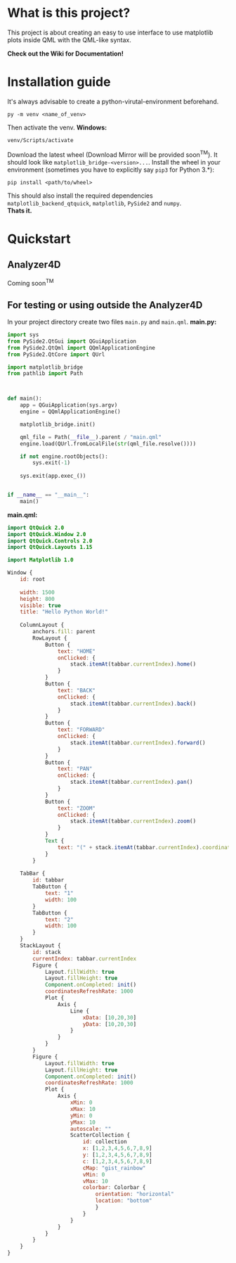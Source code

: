 # What is this project?

This project is about creating an easy to use interface to use matplotlib plots inside QML with the QML-like syntax. 

**Check out the Wiki for Documentation!**


# Installation guide

It's always advisable to create a python-virutal-environment beforehand.
```shell
py -m venv <name_of_venv>
```
Then activate the venv.
**Windows:**
```shell
venv/Scripts/activate
```

Download the latest wheel (Download Mirror will be provided soon<sup>TM</sup>). It should look like `matplotlib_bridge-<version>...`.
Install the wheel in your environment (sometimes you have to explicitly say `pip3` for Python 3.*):
```shell
pip install <path/to/wheel>
```

This should also install the required dependencies `matplotlib_backend_qtquick`, `matplotlib`, `PySide2` and `numpy`.<br>
**Thats it.**

# Quickstart

## Analyzer4D
Coming soon<sup>TM</sup>

## For testing or using outside the Analyzer4D
In your project directory create two files `main.py` and `main.qml`.
**main.py:**
```py
import sys
from PySide2.QtGui import QGuiApplication
from PySide2.QtQml import QQmlApplicationEngine
from PySide2.QtCore import QUrl

import matplotlib_bridge
from pathlib import Path



def main():
    app = QGuiApplication(sys.argv)
    engine = QQmlApplicationEngine()

    matplotlib_bridge.init()

    qml_file = Path(__file__).parent / "main.qml"
    engine.load(QUrl.fromLocalFile(str(qml_file.resolve())))

    if not engine.rootObjects():
        sys.exit(-1)
    
    sys.exit(app.exec_())


if __name__ == "__main__":
    main()
```

**main.qml:**
```qml
import QtQuick 2.0
import QtQuick.Window 2.0
import QtQuick.Controls 2.0
import QtQuick.Layouts 1.15

import Matplotlib 1.0

Window {
    id: root
    
    width: 1500
    height: 800
    visible: true
    title: "Hello Python World!"
	
	ColumnLayout {
		anchors.fill: parent
		RowLayout {
			Button {
				text: "HOME"
				onClicked: {
					stack.itemAt(tabbar.currentIndex).home()
				}
			}
			Button {
				text: "BACK"
				onClicked: {
					stack.itemAt(tabbar.currentIndex).back()
				}
			}
			Button {
				text: "FORWARD"
				onClicked: {
					stack.itemAt(tabbar.currentIndex).forward()
				}
			}
			Button {
				text: "PAN"
				onClicked: {
					stack.itemAt(tabbar.currentIndex).pan()
				}
			}
			Button {
				text: "ZOOM"
				onClicked: {
					stack.itemAt(tabbar.currentIndex).zoom()
				}
			}
			Text {
				text: "(" + stack.itemAt(tabbar.currentIndex).coordinates[0].toString() + ", " + stack.itemAt(tabbar.currentIndex).coordinates[1].toString() + ")"
			}			
		}
	
	TabBar {
		id: tabbar
		TabButton {
			text: "1"
			width: 100
		}
		TabButton {
			text: "2"
			width: 100
		}
	}
	StackLayout {
		id: stack
		currentIndex: tabbar.currentIndex
		Figure {
			Layout.fillWidth: true
			Layout.fillHeight: true
			Component.onCompleted: init()
			coordinatesRefreshRate: 1000
			Plot {
				Axis {
					Line {
						xData: [10,20,30]
						yData: [10,20,30]
					}
				}
			}
		}
		Figure {
			Layout.fillWidth: true
			Layout.fillHeight: true
			Component.onCompleted: init()
			coordinatesRefreshRate: 1000
			Plot {
				Axis {
					xMin: 0
					xMax: 10
					yMin: 0
					yMax: 10
					autoscale: ""
					ScatterCollection {
						id: collection
						x: [1,2,3,4,5,6,7,8,9]
						y: [1,2,3,4,5,6,7,8,9]
						c: [1,2,3,4,5,6,7,8,9]
						cMap: "gist_rainbow"
						vMin: 0
						vMax: 10
						colorbar: Colorbar {
							orientation: "horizontal"
							location: "bottom"
							}
						}
					}
				}
			}
		}	
	}
}

```

